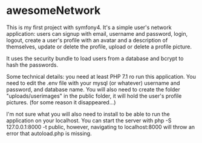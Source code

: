 # awesomeNetwork
This is my first project with symfony4. It's a simple user's network application: 
users can signup with email, username and password,
login, logout, create a user's profile with an avatar and a description of themselves, update or delete the profile, 
upload or delete a profile picture.

It uses the security bundle to load users from a database and bcrypt to hash the passwords.

Some technical details: you need at least PHP 7.1 ro run this application. 
You need to edit the .env file with your mysql (or whatever) username and password, and database name.
You will also need to create the folder "uploads/userimages" in the public folder, it will hold the user's profile pictures. (for some reason it disappeared...)

I'm not sure what you will also need to install to be able to run the application on your localhost. You can start the server with 
php -S 127.0.0.1:8000 -t public, however, navigating to localhost:8000 will throw an error that autoload.php is missing.
